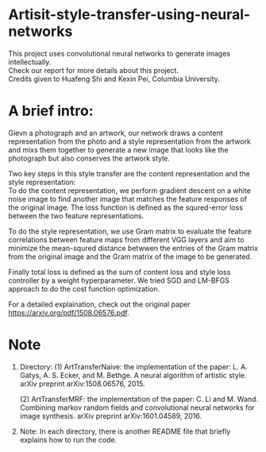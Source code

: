 # Artisit-style-transfer-using-neural-networks
This project uses convolutional neural networks to generate images intellectually.  
Check our report for more details about this project.  
Credits given to Huafeng Shi and Kexin Pei, Columbia University.  

# A brief intro:  
Gievn a photograph and an artwork, our network draws a content representation from the photo and a style representation from the artwork and mixs them together to generate a new image that looks like the photograph but also conserves the artwork style.  

Two key steps in this style transfer are the content representation and the style representation:  
To do the content representation, we perform gradient descent on a white noise image to find another image that matches the feature responses of the original image. The loss function is defined as the squred-error loss between the two feature representations.  

To do the style representation, we use Gram matrix to evaluate the feature correlations between feature maps from different VGG layers and aim to minimize the mean-squred distance betwwen the entries of the Gram matrix from the original image and the Gram matrix of the image to be generated.  

Finally total loss is defined as the sum of content loss and style loss controller by a weight hyperparameter. We tried SGD and LM-BFGS approach to do the cost function optimization.  

For a detailed explaination, check out the original paper https://arxiv.org/pdf/1508.06576.pdf.

# Note
1. Directory:
    (1) ArtTransferNaive: the implementation of the paper:
	L. A. Gatys, A. S. Ecker, and M. Bethge. A neural algorithm of artistic style. arXiv preprint arXiv:1508.06576, 2015.

    (2) ArtTransferMRF: the implementation of the paper:
	C. Li and M. Wand. Combining markov random fields and convolutional neural networks for image synthesis. arXiv preprint arXiv:1601.04589, 2016.


2. Note: In each directory, there is another README file that briefly explains
   how to run the code.


